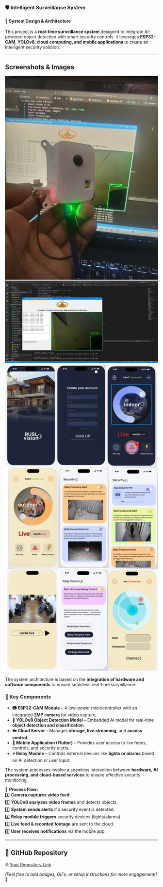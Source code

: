 ### 🛡️ **Intelligent Surveillance System**  

#### **📌 System Design & Architecture**  

This project is a **real-time surveillance system** designed to integrate AI-powered object detection with smart security controls. It leverages **ESP32-CAM, YOLOv8, cloud computing, and mobile applications** to create an intelligent security solution.  

---
## Screenshots & Images
![Project Esp32 Cam](Esp32.jpg)
![Real-time Tracking Feature](Server.png)
![Scooter QR Code Unlock](screenshots.png)

The system architecture is based on the **integration of hardware and software components** to ensure seamless real-time surveillance.  

### **🔹 Key Components**  
- **📷 ESP32-CAM Module** – A low-power microcontroller with an integrated **2MP camera** for video capture.  
- **🧠 YOLOv8 Object Detection Model** – Embedded AI model for real-time **object detection and classification**.  
- **☁️ Cloud Server** – Manages **storage, live streaming**, and **access control**.  
- **📱 Mobile Application (Flutter)** – Provides user access to live feeds, controls, and security alerts.  
- **⚡ Relay Module** – Controls external devices like **lights or alarms** based on AI detection or user input.  

The system processes involve a seamless interaction between **hardware, AI processing, and cloud-based services** to ensure effective security monitoring.  

📌 **Process Flow:**  
1️⃣ **Camera captures video feed**.  
2️⃣ **YOLOv8 analyzes video frames** and detects objects.  
3️⃣ **System sends alerts** if a security event is detected.  
4️⃣ **Relay module triggers** security devices (lights/alarms).  
5️⃣ **Live feed & recorded footage** are sent to the cloud.  
6️⃣ **User receives notifications** via the mobile app.  




---

## 🔗 **GitHub Repository**  
🌐 [Your Repository Link](#)  

*(Feel free to add badges, GIFs, or setup instructions for more engagement!)* 🚀
